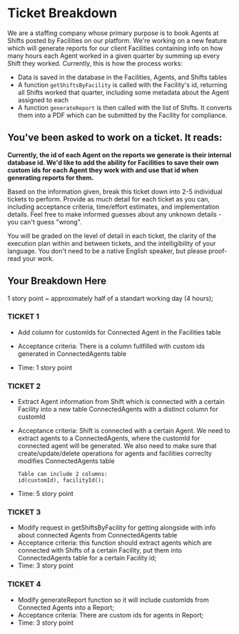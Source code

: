 # Ticket Breakdown
We are a staffing company whose primary purpose is to book Agents at Shifts posted by Facilities on our platform. 
We're working on a new feature which will generate reports for our client Facilities containing info on how many hours each Agent worked in a given quarter by summing up every Shift they worked. Currently, this is how the process works:

- Data is saved in the database in the Facilities, Agents, and Shifts tables
- A function `getShiftsByFacility` is called with the Facility's id, returning all Shifts worked that quarter, including some metadata about the Agent assigned to each
- A function `generateReport` is then called with the list of Shifts. It converts them into a PDF which can be submitted by the Facility for compliance.

## You've been asked to work on a ticket. It reads:

**Currently, the id of each Agent on the reports we generate is their internal database id. We'd like to add the ability for Facilities to save their own custom ids for each Agent they work with and use that id when generating reports for them.**


Based on the information given, break this ticket down into 2-5 individual tickets to perform. Provide as much detail for each ticket as you can, including acceptance criteria, time/effort estimates, and implementation details. Feel free to make informed guesses about any unknown details - you can't guess "wrong".


You will be graded on the level of detail in each ticket, the clarity of the execution plan within and between tickets, and the intelligibility of your language. You don't need to be a native English speaker, but please proof-read your work.

## Your Breakdown Here
 1 story point ~ approximately half of a standart working day (4 hours);

### TICKET 1 
- Add column for customIds for Connected Agent in the Facilities table
- Acceptance criteria: There is a column fullfilled with custom ids generated in ConnectedAgents table

- Time: 1 story point

### TICKET 2
- Extract Agent information from Shift which is connected with a certain Facility into a new table ConnectedAgents with a distinct column for customId
- Acceptance criteria: 
      Shift is connected with a certain Agent. We need to extract agents to a ConnectedAgents, where the customId for connected agent will be generated.
      We also need to make sure that create/update/delete operations for agents and facilities correclty modifies ConnectedAgents table
 
      Table can include 2 columns:
      id(customId), facilityId();

- Time: 5 story point

### TICKET 3
- Modify request in getShiftsByFacility for getting alongside with info about connected Agents from ConnectedAgents table
- Acceptance criteria: 
     this function should extract agents which are connected with Shifts of a certain Facility, put them into ConnectedAgents table for a certain Facility id;
- Time: 3 story point

### TICKET 4
- Modify generateReport function so it will include customIds from Connected Agents into a Report;
- Acceptance criteria: 
      There are custom ids for agents in Report;
- Time: 3 story point
